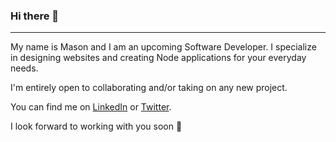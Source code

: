### Hi there 👋
----------------------
My name is Mason and I am an upcoming Software Developer. I specialize in designing websites and creating Node applications for your everyday needs.

I'm entirely open to collaborating and/or taking on any new project.

You can find me on [LinkedIn](https://www.linkedin.com/in/mkuenneke) or [Twitter](https://www.twitter.com/codedenough).

I look forward to working with you soon 👋
